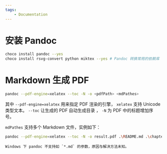 ```yaml
---
tags:
    - Documentation
---
```


# 安装 Pandoc

```bash
choco install pandoc --yes
choco install rsvg-convert python miktex --yes # Pandoc 转换常用的依赖库
```

# Markdown 生成 PDF

```bash
pandoc --pdf-engine=xelatex --toc -N -o <pdfPath> <mdPathes>
```

其中 `--pdf-engine=xelatex` 用来指定 PDF 渲染的引擎， `xelatex` 支持 Unicode 类型文本。 `--toc` 让生成的 PDF 自动生成目录 ， `-N` 为 PDF 中的标题增加序号。

`mdPathes` 支持多个 Markdown 文件，实例如下：

```bash
pandoc --pdf-engine=xelatex --toc -N -o result.pdf .\README.md .\chapter1-software-stack.md .\chapter2-gpu-architecture.md .\chapter3-pipeline-overview.md .\chapter4-texture-samplers.md .\chapter5-primitive-assembly.md .\chapter6-triangle-rasterization.md .\chapter7-zstencil-processing.md .\chapter8-pixel-processing-fork.md .\chapter9-pixel-processing-join.md .\chapter10-geometry-shaders.md .\chapter11-stream-out.md .\chapter12-tessellation.md .\chapter13-compute-shaders.md
```

```ad-error
Windows 下 pandoc 不支持如 `*.md` 的参数，原因与解决方法未知。
```
